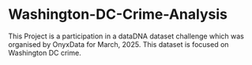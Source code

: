 # Washington-DC-Crime-Analysis
This Project is a participation in a dataDNA dataset challenge which was organised by OnyxData for March, 2025. This dataset is focused on Washington DC crime.
